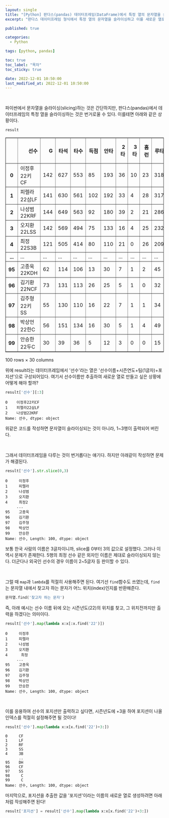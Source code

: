 ```yaml
---
layout: single
title: "[Python] 판다스(pandas) 데이터프레임(DataFrame)에서 특정 열의 문자열을 슬라이싱하기[feat. map(lambda x)]"
excerpt: "판다스 데이터프레임 형식에서 특정 열의 문자열을 슬라이싱하고 이를 새로운 열로 추가해보자"

published: true

categories:
  - Python

tags: [python, pandas]

toc: true
toc_label: "목차"
toc_sticky: true

date: 2022-12-01 10:50:00
last_modified_at: 2022-12-01 10:50:00
---
```


<br>




파이썬에서 문자열을 슬라이싱(slicing)하는 것은 간단하지만, 판다스(pandas)에서 데이터프레임의 특정 열을 슬라이싱하는 것은 번거로울 수 있다. 이를테면 아래와 같은 상황이다.

```python
result
```



<table border="1" class="dataframe">
  <thead>
    <tr style="text-align: right;">
      <th></th>
      <th>선수</th>
      <th>G</th>
      <th>타석</th>
      <th>타수</th>
      <th>득점</th>
      <th>안타</th>
      <th>2타</th>
      <th>3타</th>
      <th>홈런</th>
      <th>루타</th>
      <th>...</th>
      <th>타율</th>
      <th>출루율</th>
      <th>장타율</th>
      <th>OPS</th>
      <th>wOBA</th>
      <th>wRC+</th>
      <th>WAR+</th>
      <th>WPA</th>
      <th>생년</th>
      <th>포지션</th>
    </tr>
  </thead>
  <tbody>
    <tr>
      <th>0</th>
      <td>이정후22키CF</td>
      <td>142</td>
      <td>627</td>
      <td>553</td>
      <td>85</td>
      <td>193</td>
      <td>36</td>
      <td>10</td>
      <td>23</td>
      <td>318</td>
      <td>...</td>
      <td>.349</td>
      <td>.421</td>
      <td>.575</td>
      <td>.996</td>
      <td>.441</td>
      <td>182.5</td>
      <td>9.23</td>
      <td>6.72</td>
      <td>1998</td>
      <td>CF</td>
    </tr>
    <tr>
      <th>1</th>
      <td>피렐라22삼LF</td>
      <td>141</td>
      <td>630</td>
      <td>561</td>
      <td>102</td>
      <td>192</td>
      <td>33</td>
      <td>4</td>
      <td>28</td>
      <td>317</td>
      <td>...</td>
      <td>.342</td>
      <td>.411</td>
      <td>.565</td>
      <td>.976</td>
      <td>.434</td>
      <td>169.3</td>
      <td>7.40</td>
      <td>4.20</td>
      <td>1989</td>
      <td>LF</td>
    </tr>
    <tr>
      <th>2</th>
      <td>나성범22KRF</td>
      <td>144</td>
      <td>649</td>
      <td>563</td>
      <td>92</td>
      <td>180</td>
      <td>39</td>
      <td>2</td>
      <td>21</td>
      <td>286</td>
      <td>...</td>
      <td>.320</td>
      <td>.402</td>
      <td>.508</td>
      <td>.910</td>
      <td>.411</td>
      <td>157.4</td>
      <td>6.50</td>
      <td>3.74</td>
      <td>1989</td>
      <td>RF</td>
    </tr>
    <tr>
      <th>3</th>
      <td>오지환22LSS</td>
      <td>142</td>
      <td>569</td>
      <td>494</td>
      <td>75</td>
      <td>133</td>
      <td>16</td>
      <td>4</td>
      <td>25</td>
      <td>232</td>
      <td>...</td>
      <td>.269</td>
      <td>.357</td>
      <td>.470</td>
      <td>.827</td>
      <td>.372</td>
      <td>138.6</td>
      <td>5.77</td>
      <td>2.56</td>
      <td>1990</td>
      <td>SS</td>
    </tr>
    <tr>
      <th>4</th>
      <td>최정22S3B</td>
      <td>121</td>
      <td>505</td>
      <td>414</td>
      <td>80</td>
      <td>110</td>
      <td>21</td>
      <td>0</td>
      <td>26</td>
      <td>209</td>
      <td>...</td>
      <td>.266</td>
      <td>.386</td>
      <td>.505</td>
      <td>.891</td>
      <td>.400</td>
      <td>145.4</td>
      <td>5.15</td>
      <td>3.72</td>
      <td>1987</td>
      <td>3B</td>
    </tr>
    <tr>
      <th>...</th>
      <td>...</td>
      <td>...</td>
      <td>...</td>
      <td>...</td>
      <td>...</td>
      <td>...</td>
      <td>...</td>
      <td>...</td>
      <td>...</td>
      <td>...</td>
      <td>...</td>
      <td>...</td>
      <td>...</td>
      <td>...</td>
      <td>...</td>
      <td>...</td>
      <td>...</td>
      <td>...</td>
      <td>...</td>
      <td>...</td>
      <td>...</td>
    </tr>
    <tr>
      <th>95</th>
      <td>고종욱22KDH</td>
      <td>62</td>
      <td>114</td>
      <td>106</td>
      <td>13</td>
      <td>30</td>
      <td>7</td>
      <td>1</td>
      <td>2</td>
      <td>45</td>
      <td>...</td>
      <td>.283</td>
      <td>.327</td>
      <td>.425</td>
      <td>.752</td>
      <td>.341</td>
      <td>110.4</td>
      <td>0.40</td>
      <td>0.63</td>
      <td>1989</td>
      <td>DH</td>
    </tr>
    <tr>
      <th>96</th>
      <td>김기환22NCF</td>
      <td>73</td>
      <td>131</td>
      <td>113</td>
      <td>26</td>
      <td>25</td>
      <td>5</td>
      <td>1</td>
      <td>0</td>
      <td>32</td>
      <td>...</td>
      <td>.221</td>
      <td>.310</td>
      <td>.283</td>
      <td>.593</td>
      <td>.282</td>
      <td>71.0</td>
      <td>0.37</td>
      <td>-1.17</td>
      <td>1995</td>
      <td>CF</td>
    </tr>
    <tr>
      <th>97</th>
      <td>김주형22키SS</td>
      <td>55</td>
      <td>130</td>
      <td>110</td>
      <td>16</td>
      <td>22</td>
      <td>7</td>
      <td>1</td>
      <td>1</td>
      <td>34</td>
      <td>...</td>
      <td>.200</td>
      <td>.305</td>
      <td>.309</td>
      <td>.614</td>
      <td>.291</td>
      <td>76.0</td>
      <td>0.33</td>
      <td>-0.93</td>
      <td>1996</td>
      <td>SS</td>
    </tr>
    <tr>
      <th>98</th>
      <td>박상언22한C</td>
      <td>56</td>
      <td>151</td>
      <td>134</td>
      <td>16</td>
      <td>30</td>
      <td>5</td>
      <td>1</td>
      <td>4</td>
      <td>49</td>
      <td>...</td>
      <td>.224</td>
      <td>.281</td>
      <td>.366</td>
      <td>.647</td>
      <td>.287</td>
      <td>73.4</td>
      <td>0.32</td>
      <td>-0.83</td>
      <td>1997</td>
      <td>C</td>
    </tr>
    <tr>
      <th>99</th>
      <td>안승한22두C</td>
      <td>30</td>
      <td>39</td>
      <td>36</td>
      <td>5</td>
      <td>12</td>
      <td>3</td>
      <td>0</td>
      <td>0</td>
      <td>15</td>
      <td>...</td>
      <td>.333</td>
      <td>.368</td>
      <td>.417</td>
      <td>.785</td>
      <td>.356</td>
      <td>122.1</td>
      <td>0.32</td>
      <td>0.21</td>
      <td>1992</td>
      <td>C</td>
    </tr>
  </tbody>
</table>
<p>100 rows × 30 columns</p>
</div>

위에 result라는 데이터프레임에서 '선수'라는 열은 '선수이름+시즌연도+팀(1글자)+포지션'으로 구성되어있다. 여기서 선수이름만 추출하여 새로운 열로 만들고 싶은 상황에 어떻게 해야 할까?

```python
result['선수'][:3]
```
```
0    이정후22키CF
1    피렐라22삼LF
2    나성범22KRF
Name: 선수, dtype: object
```

위같은 코드를 작성하면 문자열이 슬라이싱되는 것이 아니라, 1~3행이 출력되어 버린다.

<br>

그래서 데이터프레임을 다루는 것이 번거롭다는 얘기다. 하지만 아래같이 작성하면 문제가 해결된다.

```python
result['선수'].str.slice(0,3)
```




    0     이정후
    1     피렐라
    2     나성범
    3     오지환
    4     최정2
         ... 
    95    고종욱
    96    김기환
    97    김주형
    98    박상언
    99    안승한
    Name: 선수, Length: 100, dtype: object


보통 한국 사람의 이름은 3글자이니까, slice를 0부터 3의 값으로 설정했다. 그러나 이 역시 문제가 존재한다. 5행의 최정 선수 같은 외자인 이름은 제대로 슬라이싱되지 않는다. 더군다나 외국인 선수의 경우 이름이 2~5글자 등 판이할 수 있다.

<br>

그럴 때 `map`과 `lambda`를 적절히 사용해주면 된다. 여기선 `find`함수도 쓰였는데, `find`는 문자열 내에서 찾고자 하는 문자가 어느 위치(index)인지를 반환해준다.

```python
문자열.find('찾고자 하는 문자')
```

즉, 아래 예시는 선수 이름 뒤에 오는 시즌년도(22)의 위치를 찾고, 그 위치전까지만 출력을 하겠다는 의미이다.
```python
result['선수'].map(lambda x:x[:x.find('22')])
```




    0     이정후
    1     피렐라
    2     나성범
    3     오지환
    4      최정
         ... 
    95    고종욱
    96    김기환
    97    김주형
    98    박상언
    99    안승한
    Name: 선수, Length: 100, dtype: object


<br>

이를 응용하여 선수의 포지션만 출력하고 싶다면, 시즌년도에 +3을 하여 포지션이 나올 인덱스를 적절히 설정해주면 될 것이다!

```python
result['선수'].map(lambda x:x[x.find('22')+3:])
```




    0     CF
    1     LF
    2     RF
    3     SS
    4     3B
          ..
    95    DH
    96    CF
    97    SS
    98     C
    99     C
    Name: 선수, Length: 100, dtype: object


마지막으로, 포지션을 추출한 값을 '포지션'이라는 이름의 새로운 열로 생성하려면 아래처럼 작성해주면 된다!

```python
result['포지션'] = result['선수'].map(lambda x:x[x.find('22')+3:])
```

<br>
